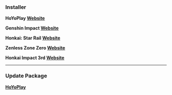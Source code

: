 ### Installer

**HoYoPlay 
[Website]()**

**Genshin Impact 
[Website](https://download-porter.hoyoverse.com/download-porter/2025/03/27/GenshinImpact_install_202503072011.exe)**

**Honkai: Star Rail 
[Website](https://download-porter.hoyoverse.com/download-porter/2025/03/27/3.2_0327_setup_hoyoverse.exe)**

**Zenless Zone Zero
[Website](https://download-porter.hoyoverse.com/download-porter/2025/03/29/20250324175954_rToKo5BMdDH0jzBfZenlessZoneZero_setup_202503241500.exe)**

**Honkai Impact 3rd
[Website](https://autopatchglb.honkaiimpact3.com/ptpublic/bh3_hoyoplay/20250312141404_llg0JmCuCVuMV4hE/VYTpXlbWo8_1.5.2.229_1_0_hi3_gw_pc_prod_202503111125_HNtHEpCo.exe)**

---

### Update Package
**[HoYoPlay](https://hyp-webstatic.hoyoverse.com/hyp-client/VYTpXlbWo8_1.5.2.229_1_0_cps_hyp_global_VYTpXlbWo8_20hoyoverse_202503251048_cTZwNCNT.zip)**
